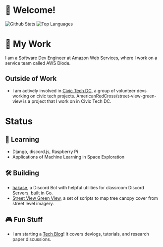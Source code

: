 # 👋 Welcome!
![Github Stats](https://github-readme-stats.vercel.app/api?username=dragonejt&theme=nord&show_icons=true)
![Top Languages](https://github-readme-stats.vercel.app/api/top-langs/?username=dragonejt&theme=nord&langs_count=3&hide=html,css,javascript)
# 💼 My Work
I am a Software Dev Engineer at Amazon Web Services, where I work on a service team called AWS Diode.
## Outside of Work
- I am actively involved in [Civic Tech DC](https://www.civictechdc.org/), a group of volunteer devs working on civic tech projects. AmericanRedCross/street-view-green-view is a project that I work on in Civic Tech DC.
# Status
## 🤔 Learning
- Django, discord.js, Raspberry Pi
- Applications of Machine Learning in Space Exploration
## 🛠️ Building
- [hakase](https://github.com/dragonejt/hakase-discord), a Discord Bot with helpful utilities for classroom Discord Servers, built in Go.
- [Street View Green View](https://github.com/AmericanRedCross/street-view-green-view), a set of scripts to map tree canopy cover from street level imagery.

## 🎮 Fun Stuff
- I am starting a [Tech Blog](https://dragonejt.dev/)! It covers devlogs, tutorials, and research paper discussions.
